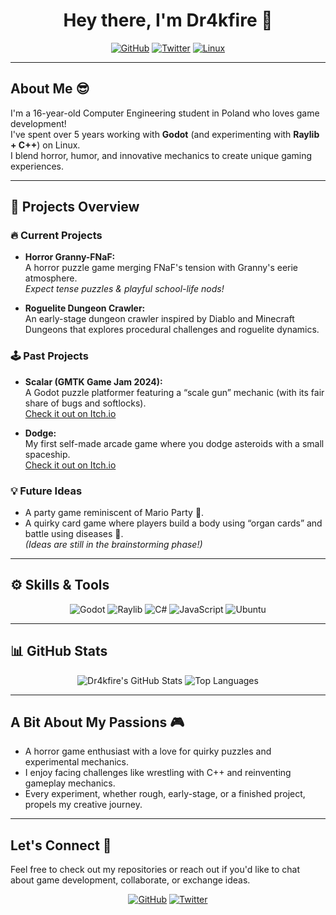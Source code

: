 <!-- Dr4kfire's GitHub Profile README -->

<!-- 
<p align="center">
  <img src="https://your-image-url/banner.png" alt="Dr4kfire Banner" width="100%">
</p>
-->

<h1 align="center">Hey there, I'm Dr4kfire 👋</h1>

<p align="center">
  <a href="https://github.com/Dr4kfire"><img src="https://img.shields.io/badge/GitHub-Dr4kfire-181717?style=flat&logo=github" alt="GitHub"></a>
  <a href="https://twitter.com/Dr4kfire"><img src="https://img.shields.io/badge/Twitter-@Dr4kfire-1DA1F2?style=flat&logo=twitter" alt="Twitter"></a>
  <a href="#"><img src="https://img.shields.io/badge/Platform-Linux-FCC624?style=flat&logo=linux" alt="Linux"></a>
</p>

---

## About Me 😎

I'm a 16-year-old Computer Engineering student in Poland who loves game development!  
I've spent over 5 years working with **Godot** (and experimenting with **Raylib + C++**) on Linux.  
I blend horror, humor, and innovative mechanics to create unique gaming experiences.

---

## 🚀 Projects Overview

### 🔥 Current Projects
- **Horror Granny-FNaF:**  
  A horror puzzle game merging FNaF's tension with Granny's eerie atmosphere.  
  *Expect tense puzzles & playful school-life nods!*
  
- **Roguelite Dungeon Crawler:**  
  An early-stage dungeon crawler inspired by Diablo and Minecraft Dungeons that explores procedural challenges and roguelite dynamics.

### 🕹️ Past Projects
- **Scalar (GMTK Game Jam 2024):**  
  A Godot puzzle platformer featuring a “scale gun” mechanic (with its fair share of bugs and softlocks).  
  [Check it out on Itch.io](https://itch.io/jam/gmtk-2024/rate/2897148)
  
- **Dodge:**  
  My first self-made arcade game where you dodge asteroids with a small spaceship.  
  [Check it out on Itch.io](https://dr4kfire.itch.io/dodge)

### 💡 Future Ideas
- A party game reminiscent of Mario Party 🎉.
- A quirky card game where players build a body using “organ cards” and battle using diseases 🦠.  
*(Ideas are still in the brainstorming phase!)*

---

## ⚙️ Skills & Tools

<p align="center">
  <!-- Godot -->
  <img src="https://img.shields.io/badge/Godot-5%2B%20years-478CBF?style=flat&logo=godot" alt="Godot">
  <!-- Raylib -->
  <img src="https://img.shields.io/badge/Raylib-C++%20experiments-00599C?style=flat&logo=cplusplus" alt="Raylib">
  <!-- C# -->
  <img src="https://img.shields.io/badge/C%23-Intermediate-239120?style=flat&logo=csharp" alt="C#">
  <!-- JavaScript -->
  <img src="https://img.shields.io/badge/JavaScript-Intermediate-F7DF1E?style=flat&logo=javascript" alt="JavaScript">
  <!-- Ubuntu -->
  <img src="https://img.shields.io/badge/Linux-Ubuntu-E95420?style=flat&logo=ubuntu" alt="Ubuntu">
</p>

---

## 📊 GitHub Stats

<p align="center">
  <img src="https://github-stats-git-main-dr4kfires-projects.vercel.app/api?username=Dr4kfire&show_icons=true&theme=radical" alt="Dr4kfire's GitHub Stats" />
  <img src="https://github-stats-git-main-dr4kfires-projects.vercel.app/api/top-langs/?username=Dr4kfire&layout=compact&theme=radical" alt="Top Languages" />
</p>

---

## A Bit About My Passions 🎮

- A horror game enthusiast with a love for quirky puzzles and experimental mechanics.
- I enjoy facing challenges like wrestling with C++ and reinventing gameplay mechanics.
- Every experiment, whether rough, early-stage, or a finished project, propels my creative journey.

---

## Let's Connect 🤝

Feel free to check out my repositories or reach out if you'd like to chat about game development, collaborate, or exchange ideas.

<p align="center">
  <a href="https://github.com/Dr4kfire"><img src="https://img.shields.io/badge/Visit-GitHub-181717?style=for-the-badge&logo=github" alt="GitHub"></a>
  <a href="https://twitter.com/Dr4kfire"><img src="https://img.shields.io/badge/Twitter-@Dr4kfire-1DA1F2?style=for-the-badge&logo=twitter" alt="Twitter"></a>
</p>
